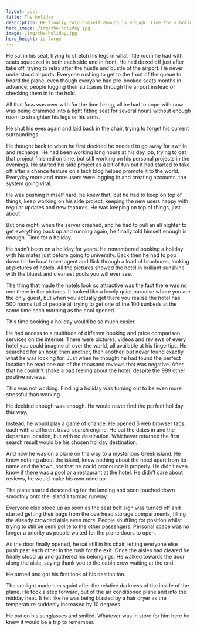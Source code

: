 ```yaml
---
layout: post
title: The holiday
description: He finally told himself enough is enough. Time for a holiday. 
hero_image: /img/the-holiday.jpg
image: /img/the-holiday.jpg
hero_height: is-large
---
```


He sat in his seat, trying to stretch his legs in what little room he had with seats squeezed in both each side and in front. He had dozed off just after take off, trying to relax after the hustle and bustle of the airport. He never understood airports. Everyone rushing to get to the front of the queue to board the plane, even though everyone had pre-booked seats months in advance, people lugging their suitcases through the airport instead of checking them in to the hold. 

All that fuss was over with for the time being, all he had to cope with now was being crammed into a tight fitting seat for several hours without enough room to straighten his legs or his arms. 

He shut his eyes again and laid back in the chair, trying to forget his current surroundings. 

He thought back to when he first decided he needed to go away for awhile and recharge. He had been working long hours at his day job, trying to get that project finished on time, but still working on his personal projects in the evenings. He started his side project as a bit of fun but it had started to take off after a chance feature on a tech blog helped promote it to the world. Everyday more and more users were logging in and creating accounts, the system going viral. 

He was pushing himself hard, he knew that, but he had to keep on top of things, keep working on his side project, keeping the new users happy with regular updates and new features. He was keeping on top of things, just about. 

But one night, when the server crashed, and he had to pull an all nighter to get everything back up and running again, he finally told himself enough is enough. Time for a holiday. 

He hadn’t been on a holiday for years. He remembered booking a holiday with his mates just before going to university. Back then he had to pop down to the local travel agent and flick through a load of brochures, looking at pictures of hotels. All the pictures showed the hotel in brilliant sunshine with the bluest and cleanest pools you will ever see. 

The thing that made the hotels look so attractive was the fact there was no one there in the pictures. It looked like a lovely quiet paradise where you are the only guest, but when you actually get there you realise the hotel has 500 rooms full of people all trying to get one of the 100 sunbeds at the same time each morning as the pool opened. 

This time booking a holiday would be so much easier. 

He had access to a multitude of different booking and price comparison services on the internet. There were pictures, videos and reviews of every hotel you could imagine all over the world, all available at his fingertips. He searched for an hour, then another, then another, but never found exactly what he was looking for. 
Just when he thought he had found the perfect location he read one out of the thousand reviews that was negative. After that he couldn’t shake a bad feeling about the hotel, despite the 999 other positive reviews.  

This was not working. Finding a holiday was turning out to be even more stressful than working. 

He decided enough was enough. He would never find the perfect holiday this way. 

Instead, he would play a game of chance. He opened 5 web browser tabs, each with a different travel search engine. He put the dates in and the departure location, but with no destination. Whichever returned the first search result would be his chosen holiday destination. 

And now he was on a plane on the way to a mysterious Greek island. He knew nothing about the island, knew nothing about the hotel apart from its name and the town, not that he could pronounce it properly. He didn’t even know if there was a pool or a restaurant at the hotel. He didn’t care about reviews, he would make his own mind up. 

The plane started descending for the landing and soon touched down smoothly onto the island’s tarmac runway. 

Everyone else stood up as soon as the seat belt sign was turned off and started getting their bags from the overhead storage compartments, filling the already crowded aisle even more. People shuffling for position whilst trying to still be semi polite to the other passengers. Personal space was no longer a priority as people waited for the plane doors to open. 

As the door finally opened, he sat still in his chair, letting everyone else push past each other in the rush for the exit. Once the aisles had cleared he finally stood up and gathered his belongings. He walked towards the door along the aisle, saying thank you to the cabin crew waiting at the end. 

He turned and got his first look of his destination. 

The sunlight made him squint after the relative darkness of the inside of the plane. He took a step forward, out of the air conditioned plane and into the midday heat. It felt like he was being blasted by a hair dryer as the temperature suddenly increased by 10 degrees. 

He put on his sunglasses and smiled. Whatever was in store for him here he knew it would be a trip to remember. 


